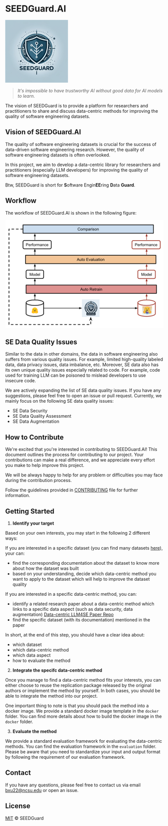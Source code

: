 # SEEDGuard.AI

<img src="./imgs/icon.png" alt="drawing" width="200"/>

> _It's impossible to have trustworthy AI without good data for AI models to learn._

The vision of SEEDGuard is to provide a platform for researchers and practitioners to share and discuss data-centric methods for improving the quality of software engineering datasets.

## Vision of SEEDGuard.AI

The quality of software engineering datasets is crucial for the success of data-driven software engineering research. However, the quality of software engineering datasets is often overlooked.

In this project, we aim to develop a data-centric library for researchers and practitioners (especially LLM developers) for improving the quality of software engineering datasets.

Btw, SEEDGuard is short for **S**oftware Engin**EE**ring **D**ata **Guard**.

## Workflow

The workflow of SEEDGuard.AI is shown in the following figure:

![SEEDGuard Workflow](./imgs/workflow.png)

## SE Data Quality Issues

Similar to the data in other domains, the data in software engineering also suffers from various quality issues. For example, limited high-quality labeled data, data privacy issues, data imbalance, etc. Moreover, SE data also has its own unique quality issues especially related to code. For example, code used for training LLM can be poisoned to mislead developers to use insecure code.

We are actively expanding the list of SE data quality issues. If you have any suggestions, please feel free to open an issue or pull request. Currently, we mainly focus on the following SE data quality issues:

- SE Data Security
- SE Data Quality Assessment
- SE Data Augmentation

## How to Contribute

We're excited that you're interested in contributing to SEEDGuard.AI! This document outlines the process for contributing to our project. Your contributions can make a real difference, and we appreciate every effort you make to help improve this project.

We will be always happy to help for any problem or difficulties you may face during the contribution process.

Follow the guidelines provided in [CONTRIBUTING](https://github.com/SEEDGuard/seedguard.github.io/blob/main/CONTRIBUTING.md) file for further information.

## Getting Started

1. **Identify your target**

Based on your own interests, you may start in the following 2 different ways:

If you are interested in a specific dataset (you can find many datasets [here](https://huggingface.co/datasets?language=language:code&sort=trending)), your can:

- find the corresponding documentation about the dataset to know more about how the dataset was built
- based on your understanding, decide which data-centric method you want to apply to the dataset which will help to improve the dataset quality

If you are interested in a specific data-centric method, you can:

- identify a related research paper about a data-centric method which links to a specific data aspect (such as data security, data augmentation) [Data-centric LLM4SE Paper Repo](https://github.com/SEEDGuard/Awesome-Data-centric-LLM4SE-Papers)
- find the specific dataset (with its documentation) mentioned in the paper

In short, at the end of this step, you should have a clear idea about:

- which dataset
- which data-centric method
- which data aspect
- how to evaluate the method

2. **Integrate the specifc data-centric method**

Once you manage to find a data-centric method fits your interests, you can either choose to reuse the replication package released by the original authors or implement the method by yourself. In both cases, you should be able to integrate the method into our project.

One important thing to note is that you should pack the method into a docker image. We provide a standard docker image template in the `docker` folder. You can find more details about how to build the docker image in the `docker` folder.

3. **Evaluate the method**

We provide a standard evaluation framework for evaluating the data-centric methods. You can find the evaluation framework in the `evaluation` folder. Please be aware that you need to standardize your input and output format by following the requirement of our evaluation framework.

## Contact

If you have any questions, please feel free to contact us via email [bxu22@ncsu.edu](bxu22@ncsu.edu) or open an issue.

## License

[MIT](LICENSE) © SEEDGuard
